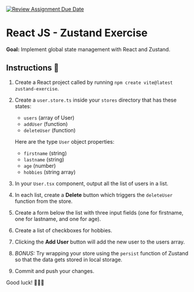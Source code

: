 [![Review Assignment Due Date](https://classroom.github.com/assets/deadline-readme-button-22041afd0340ce965d47ae6ef1cefeee28c7c493a6346c4f15d667ab976d596c.svg)](https://classroom.github.com/a/R90hgPeP)
# React JS - Zustand Exercise

**Goal:** Implement global state management with React and Zustand.

## Instructions 📖

1. Create a React project called by running `npm create vite@latest zustand-exercise`.
2. Create a `user.store.ts` inside your `stores` directory that has these states:

    - `users` (array of User)
    - `addUser` (function)
    - `deleteUser` (function)
  
   Here are the type `User` object properties:

    - `firstname` (string)
    - `lastname` (string)
    - `age` (number)
    - `hobbies` (string array)

4. In your `User.tsx` component, output all the list of users in a list.
5. In each list, create a **Delete** button which triggers the `deleteUser` function from the store.
6. Create a form below the list with three input fields (one for firstname, one for lastname, and one for age).
7. Create a list of checkboxes for hobbies.
8. Clicking the **Add User** button will add the new user to the users array.
9. *BONUS:* Try wrapping your store using the `persist` function of Zustand so that the data gets stored in local storage.
10. Commit and push your changes.

Good luck! 🎉🎉🎉
